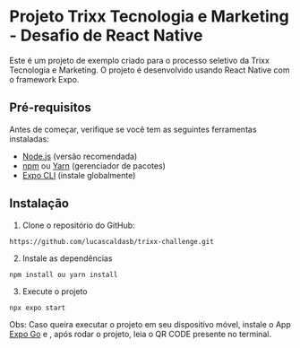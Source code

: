 # Projeto Trixx Tecnologia e Marketing - Desafio de React Native

Este é um projeto de exemplo criado para o processo seletivo da Trixx Tecnologia e Marketing. O projeto é desenvolvido usando React Native com o framework Expo.

## Pré-requisitos

Antes de começar, verifique se você tem as seguintes ferramentas instaladas:

- [Node.js](https://nodejs.org/) (versão recomendada)
- [npm](https://www.npmjs.com/) ou [Yarn](https://yarnpkg.com/) (gerenciador de pacotes)
- [Expo CLI](https://docs.expo.io/get-started/installation/) (instale globalmente)

## Instalação

1. Clone o repositório do GitHub:

```
https://github.com/lucascaldasb/trixx-challenge.git
```
2. Instale as dependências

```
npm install ou yarn install
```
3. Execute o projeto

```
npx expo start
```
Obs: Caso queira executar o projeto em seu dispositivo móvel, instale o App [Expo Go](https://expo.dev/client) e , após rodar o projeto, leia o QR CODE presente no terminal.
